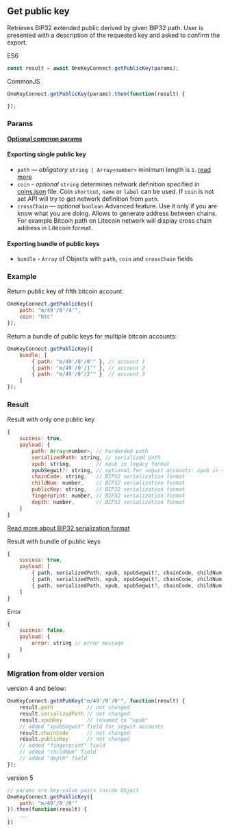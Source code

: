 ## Get public key
Retrieves BIP32 extended public derived by given BIP32 path.
User is presented with a description of the requested key and asked to confirm the export.

ES6
```javascript
const result = await OneKeyConnect.getPublicKey(params);
```

CommonJS
```javascript
OneKeyConnect.getPublicKey(params).then(function(result) {

});
```

### Params
[****Optional common params****](./commonParams)
#### Exporting single public key
* `path` — *obligatory* `string | Array<number>` minimum length is `1`. [read more](./path)
* `coin` - *optional* `string` determines network definition specified in [coins.json](../../src/data/coins.json) file. Coin `shortcut`, `name` or `label` can be used. If `coin` is not set API will try to get network definition from `path`.
* `crossChain` — *optional* `boolean` Advanced feature. Use it only if you are know what you are doing. Allows to generate address between chains. For example Bitcoin path on Litecoin network will display cross chain address in Litecoin format.

#### Exporting bundle of public keys
- `bundle` - `Array` of Objects with `path`, `coin` and `crossChain` fields

### Example
Return public key of fifth bitcoin account:
```javascript
OneKeyConnect.getPublicKey({
    path: "m/49'/0'/4'",
    coin: "btc"
});
```
Return a bundle of public keys for multiple bitcoin accounts:
```javascript
OneKeyConnect.getPublicKey({
    bundle: [
        { path: "m/49'/0'/0'" }, // account 1
        { path: "m/49'/0'/1'" }, // account 2
        { path: "m/49'/0'/2'" }  // account 3
    ]
});
```

### Result
Result with only one public key
```javascript
{
    success: true,
    payload: {
        path: Array<number>, // hardended path
        serializedPath: string, // serialized path
        xpub: string,        // xpub in legacy format
        xpubSegwit?: string, // optional for segwit accounts: xpub in segwit format
        chainCode: string,   // BIP32 serialization format
        childNum: number,    // BIP32 serialization format
        publicKey: string,   // BIP32 serialization format
        fingerprint: number, // BIP32 serialization format
        depth: number,       // BIP32 serialization format
    }
}
```
[Read more about BIP32 serialization format](https://github.com/bitcoin/bips/blob/master/bip-0032.mediawiki#Serialization_format)

Result with bundle of public keys
```javascript
{
    success: true,
    payload: [
        { path, serializedPath, xpub, xpubSegwit?, chainCode, childNum, publicKey, fingerprint, depth }, // account 1
        { path, serializedPath, xpub, xpubSegwit?, chainCode, childNum, publicKey, fingerprint, depth }, // account 2
        { path, serializedPath, xpub, xpubSegwit?, chainCode, childNum, publicKey, fingerprint, depth }  // account 3
    ]
}
```
Error
```javascript
{
    success: false,
    payload: {
        error: string // error message
    }
}
```

### Migration from older version

version 4 and below:
```javascript
OneKeyConnect.getXPubKey("m/49'/0'/0'", function(result) {
    result.path           // not changed
    result.serializedPath // not changed
    result.xpubkey        // renamed to "xpub"
    // added "xpubSegwit" field for segwit accounts
    result.chainCode      // not changed
    result.publicKey      // not changed
    // added "fingerprint" field
    // added "childNum" field
    // added "depth" field
});
```
version 5
```javascript
// params are key-value pairs inside Object
OneKeyConnect.getPublicKey({ 
    path: "m/49'/0'/0'" 
}).then(function(result) {
    ...
})
```
